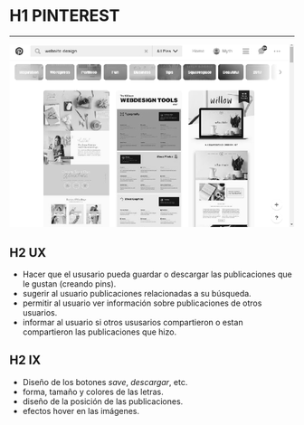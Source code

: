 # H1 PINTEREST
***
![alt text](assets/pinterest.png)

## H2 UX
 * Hacer que el ususario pueda guardar o descargar las publicaciones que le gustan (creando pins).
 * sugerir al usuario publicaciones relacionadas a su búsqueda.
 * permitir al usuario ver información sobre publicaciones de otros usuarios.
 * informar al usuario si otros ususarios compartieron o estan compartieron las publicaciones que hizo.

## H2 IX
* Diseño de los botones *save*, *descargar*, etc.
* forma, tamaño y colores de las letras.
* diseño de la posición de las publicaciones.
* efectos hover en las imágenes.
